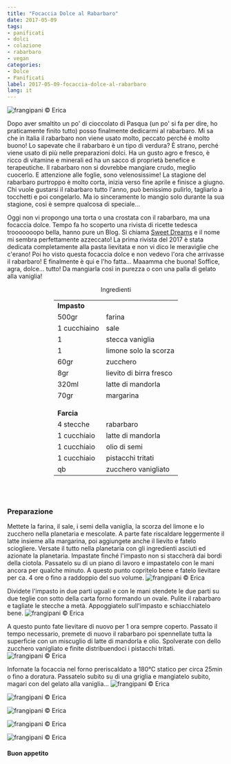 ```yaml
---
title: "Focaccia Dolce al Rabarbaro"
date: 2017-05-09
tags:
- panificati
- dolci
- colazione 
- rabarbaro
- vegan
categories:
- Dolce
- Panificati  
label: 2017-05-09-focaccia-dolce-al-rabarbaro
lang: it 
---
```

![](header.jpg "frangipani © Erica")

Dopo aver smaltito un po' di cioccolato di Pasqua (un po' si fa per dire, ho praticamente finito tutto) posso finalmente dedicarmi al rabarbaro. Mi sa che in Italia il rabarbaro non viene usato molto, peccato perché è molto buono! Lo sapevate che il rabarbaro è un tipo di verdura? È strano, perché viene usato di più nelle preparazioni dolci. Ha un gusto agro e fresco, è ricco di vitamine e minerali ed ha un sacco di proprietà benefice e terapeutiche. Il rabarbaro non si dovrebbe mangiare crudo, meglio cuocerlo. E attenzione alle foglie, sono velenosissime! La stagione del rabarbaro purtroppo è molto corta, inizia verso fine aprile e finisce a giugno. Chi vuole gustarsi il rabarbaro tutto l'anno, può benissimo pulirlo, tagliarlo a tocchetti e poi congelarlo. Ma io sinceramente lo mangio solo durante la sua stagione, così è sempre qualcosa di speciale...

Oggi non vi propongo una torta o una crostata con il rabarbaro, ma una focaccia dolce. Tempo fa ho scoperto una rivista di ricette tedesca trooooooopo bella, hanno pure un Blog. Si chiama <a href="http://www.sweet-dreams-blog.de" target="_blank">Sweet Dreams</a> e il nome mi sembra perfettamente azzeccato! La prima rivista del 2017 è stata dedicata completamente alla pasta lievitata e non vi dico le meraviglie che c'erano! Poi ho visto questa focaccia dolce e non vedevo l'ora che arrivasse il rabarbaro! E finalmente è qui e l'ho fatta... Maaamma che buona! Soffice, agra, dolce... tutto! Da mangiarla così in purezza o con una palla di gelato alla vaniglia! 

<div id="wrapper" style="text-align: center">
  <div id="yourdiv" style="display: inline-block;">
    <div class="ingredients">
      <div class="ingredients-title">Ingredienti</div>
      <table>
        <tbody>
          <tr>          
            <td colspan="2"><b>Impasto</b></td>
          </tr>      
          <tr>
            <td>500gr</td>
            <td>farina</td>
          </tr>
          <tr>
            <td>1 cucchiaino</td>
            <td>sale</td>
          </tr>
          <tr>
            <td>1</td>
            <td>stecca vaniglia</td>
          </tr>
          <tr>
            <td>1</td>
            <td>limone solo la scorza</td>
          </tr>
          <tr>
            <td>60gr</td>
            <td>zucchero</td>
          </tr>
          <tr>
            <td>8gr</td>
            <td>lievito di birra fresco</td>
          </tr>
          <tr>
            <td>320ml</td>
            <td>latte di mandorla</td>
          </tr>
          <tr>
            <td>70gr</td>
            <td>margarina</td>        
          </tr>
          <tr style="height: 15px;"></tr>
          <tr>          
            <td colspan="2"><b>Farcia</b></td>
          </tr>      
          <tr>
            <td>4 stecche</td>
            <td>rabarbaro</td>
          </tr>
          <tr>
            <td>1 cucchiaio</td>
            <td>latte di mandorla</td>        
          </tr>
          <tr>
            <td>1 cucchiaio</td>
            <td>olio di semi</td>
          </tr>
          <tr>
            <td>1 cucchiaio</td>
            <td>pistacchi tritati</td>        
          </tr>
          <tr>
            <td>qb</td>
            <td>zucchero vanigliato</td>
          </tr>
        </tbody>
      </table>
      <br></br>
    </div>
  </div>
</div>


<h3>
  <font color="grey">
    <i class="fa-solid fa-gears"></i>
  </font> Preparazione
</h3>

Mettete la farina, il sale, i semi della vaniglia, la scorza del limone e lo zucchero nella planetaria e mescolate. A parte fate riscaldare leggermente il latte insieme alla margarina, poi aggiungete anche il lievito e fatelo sciogliere. Versate il tutto nella planetaria con gli ingredienti asciuti ed azionate la planetaria. Impastate finché l'impasto non si staccherà dai bordi della ciotola. Passatelo su di un piano di lavoro e impastatelo con le mani ancora per qualche minuto. A questo punto copritelo bene e fatelo lievitare per ca. 4 ore o fino a raddoppio del suo volume.
![](impasto.jpg "frangipani © Erica")

Dividete l'impasto in due parti uguali e con le mani stendete le due parti su due teglie con sotto della carta forno formando un ovale. Pulite il rabarbaro e tagliate le stecche a metà. Appoggiatelo sull'impasto e schiacchiatelo bene.
![](teglia.jpg "frangipani © Erica")

A questo punto fate lievitare di nuovo per 1 ora sempre coperto. Passato il tempo necessario, premete di nuovo il rabarbaro poi spennellate tutta la superficie con un miscuglio di latte di mandorla e olio. Spolverate con dello zucchero vanigliato e finite distribuendoci i pistacchi tritati.
![](tegliafinita.jpg "frangipani © Erica")

Infornate la focaccia nel forno preriscaldato a 180°C statico per circa 25min o fino a doratura. Passatelo subito su di una griglia e mangiatelo subito, magari con del gelato alla vaniglia...
![](risultato1.jpg "frangipani © Erica")

![](risultato2.jpg "frangipani © Erica")

![](risultato3.jpg "frangipani © Erica")

![](risultato4.jpg "frangipani © Erica")

![](risultato5.jpg "frangipani © Erica")

<h4>Buon appetito
  <font color="red">
    <i class="fa-regular fa-face-smile"></i>
  </font>
</h4>
